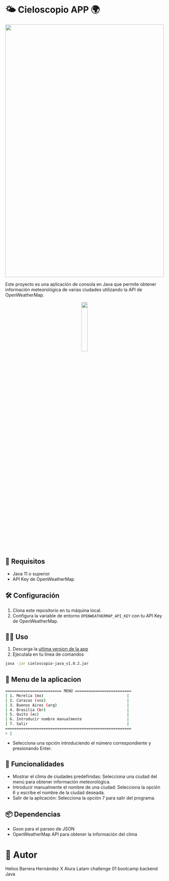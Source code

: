 # 🌤️ Cieloscopio APP 🌍

<p align="center">
  <img src="https://github.com/quserforgitp/cieloscopio-java-backend-challenge-01/assets/67709631/40a1ee01-e8d5-4a4b-9f89-92dc34dd3111" width=100% height=800 />
</p>

Este proyecto es una aplicación de consola en Java que permite obtener información meteorológica de varias ciudades utilizando la API de OpenWeatherMap.
<p align="center">
  <a href="https://github.com/quserforgitp/cieloscopio-java-backend-challenge-01/releases/tag/v1.0.2">
    <img src="https://img.shields.io/badge/STATUS-v1.0.2-green" width=20%>
  </a>
</p>

## 🚀  Requisitos

- Java 11 o superior
- API Key de OpenWeatherMap

## 🛠️ Configuración

1. Clona este repositorio en tu máquina local.
2. Configura la variable de entorno `OPENWEATHERMAP_API_KEY` con tu API Key de OpenWeatherMap.

## 🏃‍♂️ Uso

1. Descarga la <a href="https://github.com/quserforgitp/cieloscopio-java-backend-challenge-01/releases/download/v1.0.2/cieloscopio-java_v1.0.2.jar" target="_blank">ultima version de la app</a>
2. Ejecutala en tu linea de comandos

```sh
java -jar cieloscopio-java_v1.0.2.jar
```
## 📜 Menu de la aplicacion
```sh
========================= MENÚ =========================
| 1. Morelia (mx)                                     |
| 2. Caracas (vnz)                                    |
| 3. Buenos Aires (arg)                               |
| 4. Brasilia (br)                                    |
| 5. Quito (ec)                                       |
| 6. Introducir nombre manualmente                    |
| 7. Salir                                            |
========================================================
> |
```
- Selecciona una opción introduciendo el número correspondiente y presionando Enter.

## 🌟 Funcionalidades
- Mostrar el clima de ciudades predefinidas: Selecciona una ciudad del menú para obtener información meteorológica.
- Introducir manualmente el nombre de una ciudad: Selecciona la opción 6 y escribe el nombre de la ciudad deseada.
- Salir de la aplicación: Selecciona la opción 7 para salir del programa.

## 📦 Dependencias
- Gson para el parseo de JSON
- OpenWeatherMap API para obtener la información del clima

# 👤 Autor
Helios Barrera Hernández X Alura Latam challenge 01 bootcamp backend Java
